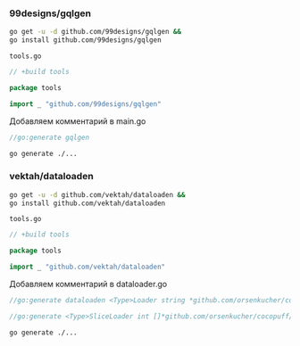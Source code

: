 ### 99designs/gqlgen
```bash
go get -u -d github.com/99designs/gqlgen &&
go install github.com/99designs/gqlgen
```
`tools.go`
```go
// +build tools

package tools

import _ "github.com/99designs/gqlgen"

```

Добавляем комментарий в main.go
```go
//go:generate gqlgen
```
```bash
go generate ./...
```

### vektah/dataloaden
```bash
go get -u -d github.com/vektah/dataloaden &&
go install github.com/vektah/dataloaden
```
`tools.go`
```go
// +build tools

package tools

import _ "github.com/vektah/dataloaden"

```

Добавляем комментарий в dataloader.go
```go
//go:generate dataloaden <Type>Loader string *github.com/orsenkucher/cocopuff/graphql.<Type>

//go:generate <Type>SliceLoader int []*github.com/orsenkucher/cocopuff/graphql.<Type>
```
```bash
go generate ./...
```
